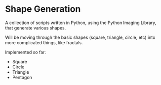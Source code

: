 Shape Generation
================

A collection of scripts written in Python, using the Python Imaging Library, that generate various shapes.

Will be moving through the basic shapes (square, triangle, circle, etc) into more complicated things, like fractals.

Implemented so far:

* Square
* Circle
* Triangle
* Pentagon
